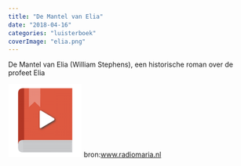 ```yaml
---
title: "De Mantel van Elia"
date: "2018-04-16"
categories: "luisterboek"
coverImage: "elia.png"
---
```


De Mantel van Elia (William Stephens), een historische roman over de profeet Elia

<!--more-->

[![audiobook](images/audiobook-150x150.png)](https://storage.googleapis.com/geloven-leren/audiobooks/de-mantel-van-elia--william-stephens.m4b) bron:www.radiomaria.nl
